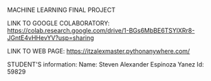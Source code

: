 MACHINE LEARNING FINAL PROJECT

LINK TO GOOGLE COLABORATORY:
https://colab.research.google.com/drive/1-BGs6MbBE6TSYlXRr8-JGntE4vHHevYV?usp=sharing

LINK TO WEB PAGE:
https://itzalexmaster.pythonanywhere.com/

STUDENT'S information:
Name: Steven Alexander Espinoza Yanez
Id: 59829
